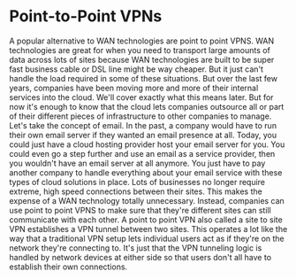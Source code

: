 # Point-to-Point VPNs

A popular alternative to WAN technologies are point to point VPNS. WAN technologies are great for when you need to transport large amounts of data across lots of sites because WAN technologies are built to be super fast business cable or DSL line might be way cheaper. But it just can't handle the load required in some of these situations. But over the last few years, companies have been moving more and more of their internal services into the cloud. We'll cover exactly what this means later. But for now it's enough to know that the cloud lets companies outsource all or part of their different pieces of infrastructure to other companies to manage. Let's take the concept of email. In the past, a company would have to run their own email server if they wanted an email presence at all. Today, you could just have a cloud hosting provider host your email server for you. You could even go a step further and use an email as a service provider, then you wouldn't have an email server at all anymore. You just have to pay another company to handle everything about your email service with these types of cloud solutions in place. Lots of businesses no longer require extreme, high speed connections between their sites. This makes the expense of a WAN technology totally unnecessary. Instead, companies can use point to point VPNS to make sure that they're different sites can still communicate with each other. A point to point VPN also called a site to site VPN establishes a VPN tunnel between two sites. This operates a lot like the way that a traditional VPN setup lets individual users act as if they're on the network they're connecting to. It's just that the VPN tunneling logic is handled by network devices at either side so that users don't all have to establish their own connections.
